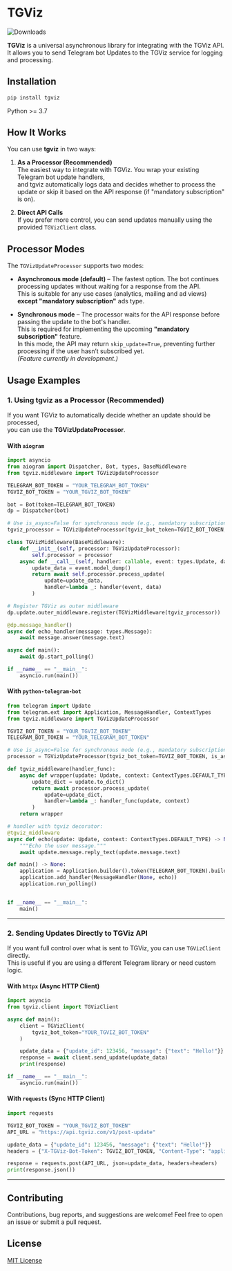 # TGViz
![Downloads](https://img.shields.io/pypi/dm/tgviz)


**TGViz** is a universal asynchronous library for integrating with the TGViz API.  
It allows you to send Telegram bot Updates to the TGViz service for logging and processing. 

## Installation

```bash
pip install tgviz
```

Python >= 3.7

## How It Works

You can use **tgviz** in two ways:

1. **As a Processor (Recommended)**  
   The easiest way to integrate with TGViz. You wrap your existing Telegram bot update handlers,  
   and tgviz automatically logs data and decides whether to process the update or skip it based on the API response (if "mandatory subscription" is on).  
   
2. **Direct API Calls**  
   If you prefer more control, you can send updates manually using the provided `TGVizClient` class.

## Processor Modes

The `TGVizUpdateProcessor` supports two modes:  

- **Asynchronous mode (default)** – The fastest option. The bot continues processing updates without waiting for a response from the API.  
  This is suitable for any use cases (analytics, mailing and ad views) **except "mandatory subscription"** ads type.  

- **Synchronous mode** – The processor waits for the API response before passing the update to the bot's handler.  
  This is required for implementing the upcoming **"mandatory subscription"** feature.  
  In this mode, the API may return `skip_update=True`, preventing further processing if the user hasn’t subscribed yet.  
  _(Feature currently in development.)_  


## Usage Examples

### 1. Using tgviz as a Processor (Recommended)

If you want TGViz to automatically decide whether an update should be processed,  
you can use the **TGVizUpdateProcessor**.  


#### With `aiogram`

```python
import asyncio
from aiogram import Dispatcher, Bot, types, BaseMiddleware
from tgviz.middleware import TGVizUpdateProcessor

TELEGRAM_BOT_TOKEN = "YOUR_TELEGRAM_BOT_TOKEN"
TGVIZ_BOT_TOKEN = "YOUR_TGVIZ_BOT_TOKEN"

bot = Bot(token=TELEGRAM_BOT_TOKEN)
dp = Dispatcher(bot)

# Use is_async=False for synchronous mode (e.g., mandatory subscription feature)
tgviz_processor = TGVizUpdateProcessor(tgviz_bot_token=TGVIZ_BOT_TOKEN, is_async=True)

class TGVizMiddleware(BaseMiddleware):
    def __init__(self, processor: TGVizUpdateProcessor):
        self.processor = processor
    async def __call__(self, handler: callable, event: types.Update, data: dict):
        update_data = event.model_dump()
        return await self.processor.process_update(
            update=update_data,
            handler=lambda _: handler(event, data)
        )

# Register TGViz as outer middleware
dp.update.outer_middleware.register(TGVizMiddleware(tgviz_processor))

@dp.message_handler()
async def echo_handler(message: types.Message):
    await message.answer(message.text)

async def main():
    await dp.start_polling()

if __name__ == "__main__":
    asyncio.run(main())
```

#### With `python-telegram-bot`

```python
from telegram import Update
from telegram.ext import Application, MessageHandler, ContextTypes
from tgviz.middleware import TGVizUpdateProcessor

TGVIZ_BOT_TOKEN = "YOUR_TGVIZ_BOT_TOKEN"
TELEGRAM_BOT_TOKEN = "YOUR_TELEGRAM_BOT_TOKEN"

# Use is_async=False for synchronous mode (e.g., mandatory subscription feature)
processor = TGVizUpdateProcessor(tgviz_bot_token=TGVIZ_BOT_TOKEN, is_async=True)

def tgviz_middleware(handler_func):
    async def wrapper(update: Update, context: ContextTypes.DEFAULT_TYPE):
        update_dict = update.to_dict()
        return await processor.process_update(
            update=update_dict,
            handler=lambda _: handler_func(update, context)
        )
    return wrapper

# handler with tgviz decorator:
@tgviz_middleware
async def echo(update: Update, context: ContextTypes.DEFAULT_TYPE) -> None:
    """Echo the user message."""
    await update.message.reply_text(update.message.text)

def main() -> None:
    application = Application.builder().token(TELEGRAM_BOT_TOKEN).build()
    application.add_handler(MessageHandler(None, echo))
    application.run_polling()


if __name__ == "__main__":
    main()
```

---

### 2. Sending Updates Directly to TGViz API

If you want full control over what is sent to TGViz, you can use `TGVizClient` directly.  
This is useful if you are using a different Telegram library or need custom logic.

#### With `httpx` (Async HTTP Client)

```python
import asyncio
from tgviz.client import TGVizClient

async def main():
    client = TGVizClient(
        tgviz_bot_token="YOUR_TGVIZ_BOT_TOKEN"
    )

    update_data = {"update_id": 123456, "message": {"text": "Hello!"}}
    response = await client.send_update(update_data)
    print(response)

if __name__ == "__main__":
    asyncio.run(main())
```

#### With `requests` (Sync HTTP Client)

```python
import requests

TGVIZ_BOT_TOKEN = "YOUR_TGVIZ_BOT_TOKEN"
API_URL = "https://api.tgviz.com/v1/post-update"

update_data = {"update_id": 123456, "message": {"text": "Hello!"}}
headers = {"X-TGViz-Bot-Token": TGVIZ_BOT_TOKEN, "Content-Type": "application/json"}

response = requests.post(API_URL, json=update_data, headers=headers)
print(response.json())
```

---


## Contributing

Contributions, bug reports, and suggestions are welcome! Feel free to open an issue or submit a pull request.

## License

[MIT License](LICENSE)

